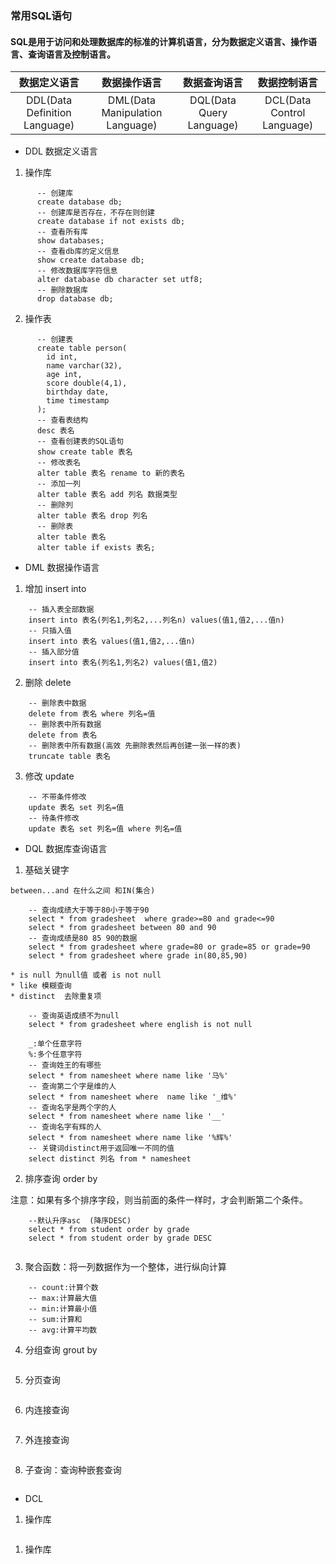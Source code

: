 ### 常用SQL语句 

#### SQL是用于访问和处理数据库的标准的计算机语言，分为数据定义语言、操作语言、查询语言及控制语言。

| 数据定义语言 | 数据操作语言 | 数据查询语言 | 数据控制语言 | 
| :---: | :---: | :---: | :---: | 
| DDL(Data Definition Language) | DML(Data Manipulation Language) | DQL(Data Query Language) |  DCL(Data Control Language) | 

  * DDL 数据定义语言

  1. 操作库 

``` 
      -- 创建库
      create database db;
      -- 创建库是否存在，不存在则创建 
      create database if not exists db;
      -- 查看所有库
      show databases;
      -- 查看db库的定义信息 
      show create database db;
      -- 修改数据库字符信息
      alter database db character set utf8;
      -- 删除数据库
      drop database db;
  ``` 

  2. 操作表 

``` 
      -- 创建表 
      create table person(
        id int,
        name varchar(32),
        age int,
        score double(4,1),
        birthday date,
        time timestamp
      );
      -- 查看表结构
      desc 表名
      -- 查看创建表的SQL语句
      show create table 表名
      -- 修改表名
      alter table 表名 rename to 新的表名
      -- 添加一列
      alter table 表名 add 列名 数据类型
      -- 删除列
      alter table 表名 drop 列名
      -- 删除表
      alter table 表名
      alter table if exists 表名;

``` 

  * DML 数据操作语言 

  1. 增加 insert into

``` 
    -- 插入表全部数据
    insert into 表名(列名1,列名2,...列名n) values(值1,值2,...值n) 
    -- 只插入值
    insert into 表名 values(值1,值2,...值n)
    -- 插入部分值
    insert into 表名(列名1,列名2) values(值1,值2)

``` 

  2. 删除 delete  

``` 
    -- 删除表中数据
    delete from 表名 where 列名=值
    -- 删除表中所有数据
    delete from 表名
    -- 删除表中所有数据(高效 先删除表然后再创建一张一样的表)
    truncate table 表名
``` 

  3. 修改 update  

``` 
    -- 不带条件修改
    update 表名 set 列名=值
    -- 待条件修改
    update 表名 set 列名=值 where 列名=值

``` 

  * DQL 数据库查询语言 

  1. 基础关键字 

    between...and 在什么之间 和IN(集合)
``` 
    -- 查询成绩大于等于80小于等于90
    select * from gradesheet  where grade>=80 and grade<=90
    select * from gradesheet between 80 and 90
    -- 查询成绩是80 85 90的数据
    select * from gradesheet where grade=80 or grade=85 or grade=90
    select * from gradesheet where grade in(80,85,90)

``` 
    * is null 为null值 或者 is not null 
    * like 模糊查询
    * distinct  去除重复项 

``` 
    -- 查询英语成绩不为null
    select * from gradesheet where english is not null
    
    _:单个任意字符
    %:多个任意字符
    -- 查询姓王的有哪些
    select * from namesheet where name like '马%'
    -- 查询第二个字是维的人
    select * from namesheet where  name like '_维%'
    -- 查询名字是两个字的人
    select * from namesheet where name like '__'
    -- 查询名字有辉的人
    select * from namesheet where name like '%辉%'
    -- 关键词distinct用于返回唯一不同的值
    select distinct 列名 from * namesheet

``` 
  2. 排序查询 order by 

  注意：如果有多个排序字段，则当前面的条件一样时，才会判断第二个条件。

``` 
    --默认升序asc  (降序DESC)
    select * from student order by grade
    select * from student order by grade DESC 
    
``` 

  3. 聚合函数：将一列数据作为一个整体，进行纵向计算  

``` 
    -- count:计算个数
    -- max:计算最大值
    -- min:计算最小值
    -- sum:计算和
    -- avg:计算平均数

``` 

  4. 分组查询 grout by 

``` 

``` 

  5. 分页查询 

``` 

``` 

  6. 内连接查询  

``` 

``` 

  7. 外连接查询  

``` 

``` 

  8. 子查询：查询种嵌套查询  

``` 

``` 

  * DCL 

1. 操作库 

``` 

``` 

1. 操作库 

``` 

``` 
